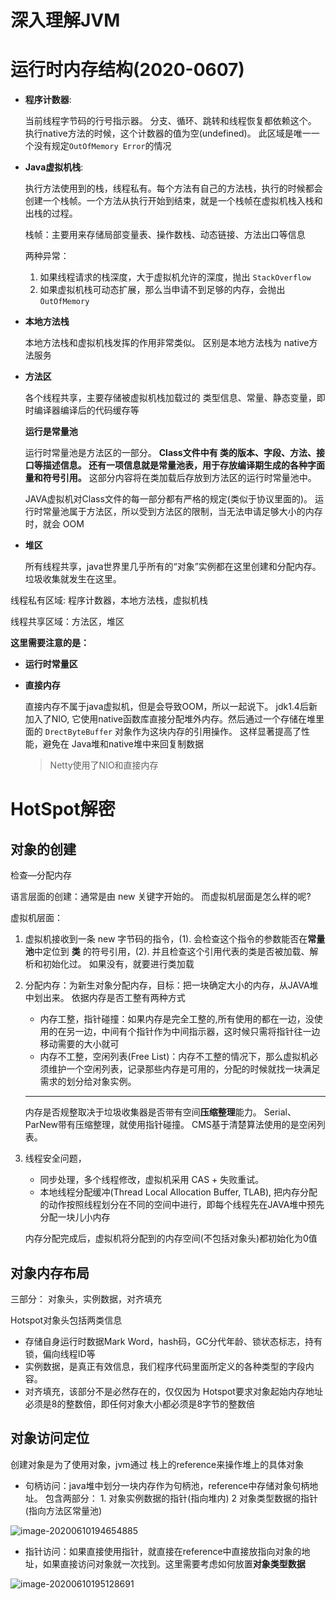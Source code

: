 # 深入理解JVM

# 运行时内存结构(2020-0607)

- **程序计数器**: 

  当前线程字节码的行号指示器。  分支、循环、跳转和线程恢复都依赖这个。   执行native方法的时候，这个计数器的值为空(undefined)。 此区域是唯一一个没有规定`OutOfMemory Error`的情况

- **Java虚拟机栈**: 

  执行方法使用到的栈，线程私有。每个方法有自己的方法栈，执行的时候都会创建一个栈帧。一个方法从执行开始到结束，就是一个栈帧在虚拟机栈入栈和出栈的过程。 

  栈帧：主要用来存储局部变量表、操作数栈、动态链接、方法出口等信息

  两种异常：

  1. 如果线程请求的栈深度，大于虚拟机允许的深度，抛出 `StackOverflow`
  2. 如果虚拟机栈可动态扩展，那么当申请不到足够的内存，会抛出 `OutOfMemory`

- **本地方法栈**

  本地方法栈和虚拟机栈发挥的作用非常类似。  区别是本地方法栈为 native方法服务

- **方法区**

  各个线程共享，主要存储被虚拟机栈加载过的  类型信息、常量、静态变量，即时编译器编译后的代码缓存等

  **运行是常量池**

  运行时常量池是方法区的一部分。 **Class文件中有  类的版本、字段、方法、接口等描述信息。 还有一项信息就是常量池表，用于存放编译期生成的各种字面量和符号引用。**  这部分内容将在类加载后存放到方法区的运行时常量池中。

  JAVA虚拟机对Class文件的每一部分都有严格的规定(类似于协议里面的)。 运行时常量池属于方法区，所以受到方法区的限制，当无法申请足够大小的内存时，就会 OOM

- **堆区**

  所有线程共享，java世界里几乎所有的“对象”实例都在这里创建和分配内存。垃圾收集就发生在这里。

线程私有区域: 程序计数器，本地方法栈，虚拟机栈

线程共享区域：方法区，堆区

**这里需要注意的是：**

- **运行时常量区**

- **直接内存**

  直接内存不属于java虚拟机，但是会导致OOM，所以一起说下。  jdk1.4后新加入了NIO, 它使用native函数库直接分配堆外内存。然后通过一个存储在堆里面的 `DrectByteBuffer` 对象作为这块内存的引用操作。 这样显著提高了性能，避免在 Java堆和native堆中来回复制数据

  > Netty使用了NIO和直接内存



# HotSpot解密

## 对象的创建

检查—分配内存

语言层面的创建：通常是由 new 关键字开始的。 而虚拟机层面是怎么样的呢?

虚拟机层面：

1. 虚拟机接收到一条 new 字节码的指令，(1). 会检查这个指令的参数能否在**常量池**中定位到 **类** 的符号引用，(2). 并且检查这个引用代表的类是否被加载、解析和初始化过。   如果没有，就要进行类加载

2. 分配内存：为新生对象分配内存，目标：把一块确定大小的内存，从JAVA堆中划出来。 依据内存是否工整有两种方式

   - 内存工整，指针碰撞：如果内存是完全工整的,所有使用的都在一边，没使用的在另一边，中间有个指针作为中间指示器，这时候只需将指针往一边移动需要的大小就可
   - 内存不工整，空闲列表(Free List)：内存不工整的情况下，那么虚拟机必须维护一个空闲列表，记录那些内存是可用的，分配的时候就找一块满足需求的划分给对象实例。

   ---

   内存是否规整取决于垃圾收集器是否带有空间**压缩整理**能力。 Serial、ParNew带有压缩整理，就使用指针碰撞。  CMS基于清楚算法使用的是空闲列表。

3. 线程安全问题，

   - 同步处理，多个线程修改，虚拟机采用  CAS + 失败重试。
   - 本地线程分配缓冲(Thread Local Allocation Buffer, TLAB), 把内存分配的动作按照线程划分在不同的空间中进行，即每个线程先在JAVA堆中预先分配一块儿小内存

   内存分配完成后，虚拟机将分配到的内存空间(不包括对象头)都初始化为0值

## 对象内存布局

三部分： 对象头，实例数据，对齐填充

Hotspot对象头包括两类信息

- 存储自身运行时数据Mark Word，hash码，GC分代年龄、锁状态标志，持有锁，偏向线程ID等
- 实例数据，是真正有效信息，我们程序代码里面所定义的各种类型的字段内容。
- 对齐填充，该部分不是必然存在的，仅仅因为 Hotspot要求对象起始内存地址必须是8的整数倍，即任何对象大小都必须是8字节的整数倍

## 对象访问定位

创建对象是为了使用对象，jvm通过 栈上的reference来操作堆上的具体对象

- 句柄访问：java堆中划分一块内存作为句柄池，reference中存储对象句柄地址。 包含两部分： 1. 对象实例数据的指针(指向堆内)  2 对象类型数据的指针(指向方法区常量池)

![image-20200610194654885](https://tva1.sinaimg.cn/large/007S8ZIlly1gfnfn9utuej31ba0hm122.jpg)

- 指针访问：如果直接使用指针，就直接在reference中直接放指向对象的地址，如果直接访问对象就一次找到。这里需要考虑如何放置**对象类型数据**

![image-20200610195128691](https://tva1.sinaimg.cn/large/007S8ZIlly1gfnfs08mo1j31au0hagti.jpg)



